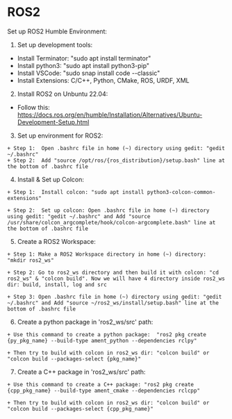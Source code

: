 # ROS2
Set up ROS2 Humble Environment:
  1. Set up development tools:
     
  - Install Terminator:  "sudo apt install terminator"
  - Install python3:  "sudo apt install python3-pip"
  - Install VSCode:  "sudo snap install code --classic"
  - Install Extensions:  C/C++, Python, CMake, ROS, URDF, XML
  2. Install ROS2 on Unbuntu 22.04:
    
  - Follow this:  https://docs.ros.org/en/humble/Installation/Alternatives/Ubuntu-Development-Setup.html
  3. Set up environment for ROS2:
    
    + Step 1:  Open .bashrc file in home (~) directory using gedit: "gedit ~/.bashrc"
    + Step 2:  Add "source /opt/ros/{ros_distribution}/setup.bash" line at the bottom of .bashrc file
  4. Install & Set up Colcon:

    + Step 1:  Install colcon: "sudo apt install python3-colcon-common-extensions"
      
    + Step 2:  Set up colcon: Open .bashrc file in home (~) directory using gedit: "gedit ~/.bashrc" and Add "source /usr/share/colcon_argcomplete/hook/colcon-argcomplete.bash" line at the bottom of .bashrc file
  5. Create a ROS2 Workspace:

    + Step 1: Make a ROS2 Workspace directory in home (~) directory: "mkdir ros2_ws"
      
    + Step 2: Go to ros2_ws directory and then build it with colcon: "cd ros2_ws" & "colcon build". Now we will have 4 directory inside ros2_ws dir: build, install, log and src
      
    + Step 3: Open .bashrc file in home (~) directory using gedit: "gedit ~/.bashrc" and Add "source ~/ros2_ws/install/setup.bash" line at the bottom of .bashrc file
  6. Create a python package in 'ros2_ws/src' path:

    + Use this command to create a python package:  "ros2 pkg create {py_pkg_name} --build-type ament_python --dependencies rclpy"
      
    + Then try to build with colcon in ros2_ws dir: "colcon build" or "colcon build --packages-select {pkg_name}"
  7. Create a C++ package in 'ros2_ws/src' path:

    + Use this command to create a C++ package: "ros2 pkg create {cpp_pkg_name} --build-type ament_cmake --dependencies rclcpp"
      
    + Then try to build with colcon in ros2_ws dir: "colcon build" or "colcon build --packages-select {cpp_pkg_name}"
 
